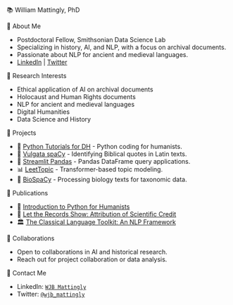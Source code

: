 📚 William Mattingly, PhD

📕 About Me  
   - Postdoctoral Fellow, Smithsonian Data Science Lab  
   - Specializing in history, AI, and NLP, with a focus on archival documents.  
   - Passionate about NLP for ancient and medieval languages.  
   - [LinkedIn](https://www.linkedin.com/in/wjbmattingly/) | [Twitter](https://twitter.com/wjb_mattingly)  

📘 Research Interests  
   - Ethical application of AI on archival documents  
   - Holocaust and Human Rights documents  
   - NLP for ancient and medieval languages  
   - Digital Humanities  
   - Data Science and History  

📙 Projects  
   - 🐍 [Python Tutorials for DH](https://www.youtube.com/pythontutorialsfordigitalhumanities) - Python coding for humanists.  
   - 📖 [Vulgata spaCy](https://github.com/wjbmattingly/vulgata-spacy) - Identifying Biblical quotes in Latin texts.  
   - 🐼 [Streamlit Pandas](https://github.com/wjbmattingly/streamlit-pandas) - Pandas DataFrame query applications.  
   - 📊 [LeetTopic](https://github.com/wjbmattingly/leet-topic) - Transformer-based topic modeling.  
   - 🧬 [BioSpaCy](https://github.com/wjbmattingly/biospacy) - Processing biology texts for taxonomic data.  

📗 Publications  
   - 📖 [Introduction to Python for Humanists](https://www.routledge.com/Introduction-to-Python-for-Humanists/Mattingly/p/book/9781032378374)  
   - 🧪 [Let the Records Show: Attribution of Scientific Credit](https://www.journals.uchicago.edu/doi/10.1086/724949)  
   - 🏛️ [The Classical Language Toolkit: An NLP Framework](https://aclanthology.org/2021.acl-demo.3.pdf)  

📔 Collaborations  
   - Open to collaborations in AI and historical research.  
   - Reach out for project collaboration or data analysis.  

📒 Contact Me  
   - LinkedIn: [`WJB Mattingly`](https://www.linkedin.com/in/wjbmattingly/)  
   - Twitter: [`@wjb_mattingly`](https://twitter.com/wjb_mattingly)  
